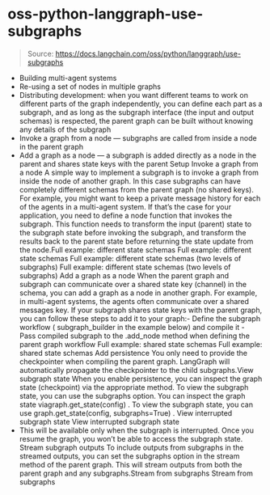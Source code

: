 # oss-python-langgraph-use-subgraphs

> Source: https://docs.langchain.com/oss/python/langgraph/use-subgraphs

- Building multi-agent systems
- Re-using a set of nodes in multiple graphs
- Distributing development: when you want different teams to work on different parts of the graph independently, you can define each part as a subgraph, and as long as the subgraph interface (the input and output schemas) is respected, the parent graph can be built without knowing any details of the subgraph
- Invoke a graph from a node — subgraphs are called from inside a node in the parent graph
- Add a graph as a node — a subgraph is added directly as a node in the parent and shares state keys with the parent
Setup
Invoke a graph from a node
A simple way to implement a subgraph is to invoke a graph from inside the node of another graph. In this case subgraphs can have completely different schemas from the parent graph (no shared keys). For example, you might want to keep a private message history for each of the agents in a multi-agent system. If that’s the case for your application, you need to define a node function that invokes the subgraph. This function needs to transform the input (parent) state to the subgraph state before invoking the subgraph, and transform the results back to the parent state before returning the state update from the node.Full example: different state schemas
Full example: different state schemas
Full example: different state schemas (two levels of subgraphs)
Full example: different state schemas (two levels of subgraphs)
Add a graph as a node
When the parent graph and subgraph can communicate over a shared state key (channel) in the schema, you can add a graph as a node in another graph. For example, in multi-agent systems, the agents often communicate over a shared messages key. If your subgraph shares state keys with the parent graph, you can follow these steps to add it to your graph:- Define the subgraph workflow (
subgraph_builder
in the example below) and compile it - Pass compiled subgraph to the
.add_node
method when defining the parent graph workflow
Full example: shared state schemas
Full example: shared state schemas
Add persistence
You only need to provide the checkpointer when compiling the parent graph. LangGraph will automatically propagate the checkpointer to the child subgraphs.View subgraph state
When you enable persistence, you can inspect the graph state (checkpoint) via the appropriate method. To view the subgraph state, you can use the subgraphs option. You can inspect the graph state viagraph.get_state(config)
. To view the subgraph state, you can use graph.get_state(config, subgraphs=True)
.
View interrupted subgraph state
View interrupted subgraph state
- This will be available only when the subgraph is interrupted. Once you resume the graph, you won’t be able to access the subgraph state.
Stream subgraph outputs
To include outputs from subgraphs in the streamed outputs, you can set the subgraphs option in the stream method of the parent graph. This will stream outputs from both the parent graph and any subgraphs.Stream from subgraphs
Stream from subgraphs